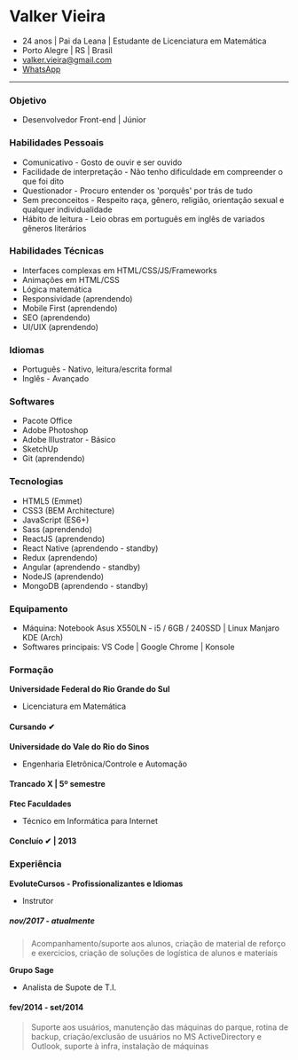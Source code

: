 # Valker Vieira
* 24 anos | Pai da Leana | Estudante de Licenciatura em Matemática
* Porto Alegre | RS | Brasil
* valker.vieira@gmail.com
* [WhatsApp](https://api.whatsapp.com/send?phone=5551997159176)
___

### Objetivo ###
* Desenvolvedor Front-end | Júnior

### Habilidades Pessoais ###
* Comunicativo - Gosto de ouvir e ser ouvido
* Facilidade de interpretação - Não tenho dificuldade em compreender o que foi dito
* Questionador - Procuro entender os 'porquês' por trás de tudo
* Sem preconceitos - Respeito raça, gênero, religião, orientação sexual e qualquer individualidade
* Hábito de leitura - Leio obras em português em inglês de variados gêneros literários

### Habilidades Técnicas ###
* Interfaces complexas em HTML/CSS/JS/Frameworks
* Animações em HTML/CSS
* Lógica matemática
* Responsividade (aprendendo)
* Mobile First (aprendendo)
* SEO (aprendendo)
* UI/UIX (aprendendo)

### Idiomas ###
* Português - Nativo, leitura/escrita formal
* Inglês - Avançado

### Softwares ###
* Pacote Office
* Adobe Photoshop
* Adobe Illustrator - Básico
* SketchUp
* Git (aprendendo)

### Tecnologias ###
* HTML5 (Emmet)
* CSS3 (BEM Architecture)
* JavaScript (ES6+)
* Sass (aprendendo)
* ReactJS (aprendendo)
* React Native (aprendendo - standby)
* Redux (aprendendo)
* Angular (aprendendo - standby)
* NodeJS (aprendendo)
* MongoDB (aprendendo - standby)

### Equipamento ###
* Máquina: Notebook Asus X550LN - i5 / 6GB / 240SSD | Linux Manjaro KDE (Arch)
* Softwares principais: VS Code | Google Chrome | Konsole

### Formação ###

**Universidade Federal do Rio Grande do Sul**
* Licenciatura em Matemática
#### Cursando ✔ ####

**Universidade do Vale do Rio do Sinos**
* Engenharia Eletrônica/Controle e Automação
#### Trancado X | 5º semestre  ####

**Ftec Faculdades**
* Técnico em Informática para Internet
#### Concluío ✔ | 2013  ####


### Experiência ###

**EvoluteCursos - Profissionalizantes e Idiomas**
* Instrutor
##### nov/2017 - atualmente ####
  > Acompanhamento/suporte aos alunos, criação de material de reforço e exercicios, criação de soluções de logística de alunos e materiais

**Grupo Sage** 
* Analista de Supote de T.I.
#### fev/2014 - set/2014 ####
  > Suporte aos usuários, manutenção das máquinas do parque, rotina de backup, criação/exclusão de usuários no MS ActiveDirectory e Outlook, suporte à infra, instalação de máquinas

